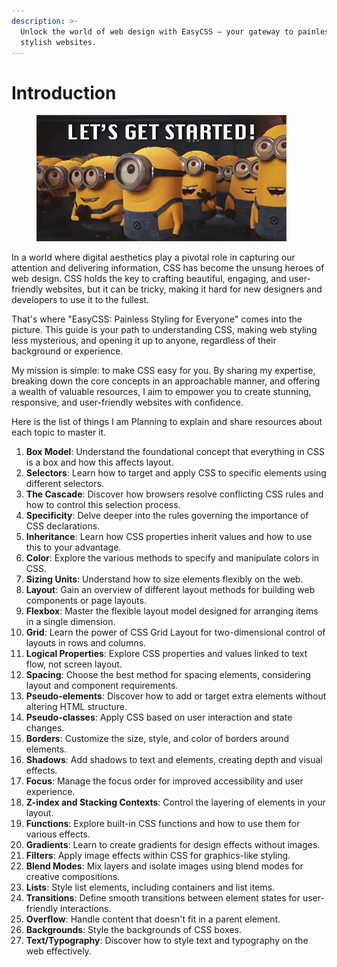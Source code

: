 ```yaml
---
description: >-
  Unlock the world of web design with EasyCSS – your gateway to painless,
  stylish websites.
---
```


# Introduction

<figure><img src=".gitbook/assets/despicable-me-minions.gif" alt=""><figcaption></figcaption></figure>

In a world where digital aesthetics play a pivotal role in capturing our attention and delivering information, CSS has become the unsung heroes of web design. CSS holds the key to crafting beautiful, engaging, and user-friendly websites, but it can be tricky, making it hard for new designers and developers to use it to the fullest.

That's where "EasyCSS: Painless Styling for Everyone" comes into the picture. This guide is your path to understanding CSS, making web styling less mysterious, and opening it up to anyone, regardless of their background or experience.

My mission is simple: to make CSS easy for you. By sharing my expertise, breaking down the core concepts in an approachable manner, and offering a wealth of valuable resources, I aim to empower you to create stunning, responsive, and user-friendly websites with confidence.

Here is the list of things I am Planning to explain and share resources about each topic to master it.

1. **Box Model**: Understand the foundational concept that everything in CSS is a box and how this affects layout.
2. **Selectors**: Learn how to target and apply CSS to specific elements using different selectors.
3. **The Cascade**: Discover how browsers resolve conflicting CSS rules and how to control this selection process.
4. **Specificity**: Delve deeper into the rules governing the importance of CSS declarations.
5. **Inheritance**: Learn how CSS properties inherit values and how to use this to your advantage.
6. **Color**: Explore the various methods to specify and manipulate colors in CSS.
7. **Sizing Units**: Understand how to size elements flexibly on the web.
8. **Layout**: Gain an overview of different layout methods for building web components or page layouts.
9. **Flexbox**: Master the flexible layout model designed for arranging items in a single dimension.
10. **Grid**: Learn the power of CSS Grid Layout for two-dimensional control of layouts in rows and columns.
11. **Logical Properties**: Explore CSS properties and values linked to text flow, not screen layout.
12. **Spacing**: Choose the best method for spacing elements, considering layout and component requirements.
13. **Pseudo-elements**: Discover how to add or target extra elements without altering HTML structure.
14. **Pseudo-classes**: Apply CSS based on user interaction and state changes.
15. **Borders**: Customize the size, style, and color of borders around elements.
16. **Shadows**: Add shadows to text and elements, creating depth and visual effects.
17. **Focus**: Manage the focus order for improved accessibility and user experience.
18. **Z-index and Stacking Contexts**: Control the layering of elements in your layout.
19. **Functions**: Explore built-in CSS functions and how to use them for various effects.
20. **Gradients**: Learn to create gradients for design effects without images.
21. **Filters**: Apply image effects within CSS for graphics-like styling.
22. **Blend Modes**: Mix layers and isolate images using blend modes for creative compositions.
23. **Lists**: Style list elements, including containers and list items.
24. **Transitions**: Define smooth transitions between element states for user-friendly interactions.
25. **Overflow**: Handle content that doesn't fit in a parent element.
26. **Backgrounds**: Style the backgrounds of CSS boxes.
27. **Text/Typography**: Discover how to style text and typography on the web effectively.
